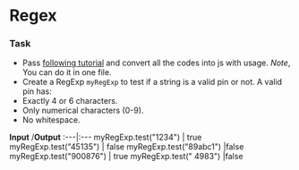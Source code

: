 # Regex

### Task

- Pass [following tutorial](https://regexone.com/lesson/whitespaces) and convert all the codes into js with usage.
  _Note_, You can do it in one file.
- Create a RegExp `myRegExp` to test if a string is a valid pin or not. A valid pin has:
- Exactly 4 or 6 characters.
- Only numerical characters (0-9).
- No whitespace.

**Input** /**Output**
:---|:---
myRegExp.test("1234") | true
myRegExp.test("45135") | false
myRegExp.test("89abc1") |false
myRegExp.test("900876") | true
myRegExp.test(" 4983") |false
